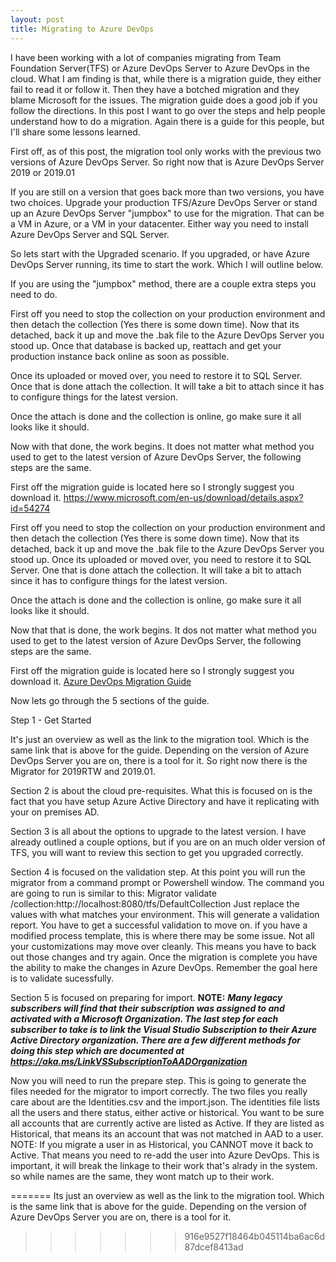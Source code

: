 ```yaml
---
layout: post
title: Migrating to Azure DevOps
---
```


I have been working with a lot of companies migrating from Team Foundation Server(TFS) or Azure DevOps Server to Azure DevOps in the cloud.
What I am finding is that, while there is a migration guide, they either fail to read it or follow it. Then they have a botched migration and they blame Microsoft for the issues. The migration guide does a good job if you follow the directions. In this post I want to go over the steps and help people understand how to do a migration. Again there is a guide for this people, but I'll share some lessons learned.

First off, as of this post, the migration tool only works with the previous two versions of Azure DevOps Server. So right now that is Azure DevOps Server 2019 or 2019.01

If you are still on a version that goes back more than two versions, you have two choices. Upgrade your production TFS/Azure DevOps Server or stand up an Azure DevOps Server "jumpbox" to use for the migration. That can be a VM in Azure, or a VM in your datacenter. Either way you need to install Azure DevOps Server and SQL Server.

So lets start with the Upgraded scenario. If you upgraded, or have Azure DevOps Server running, its time to start the work. Which I will outline below.

If you are using the "jumpbox" method, there are a couple extra steps you need to do. 

First off you need to stop the collection on your production environment and then detach the collection (Yes there is some down time). Now that its detached, back it up and move the .bak file to the Azure DevOps Server you stood up. Once that database is backed up, reattach and get your production instance back online as soon as possible.

Once its uploaded or moved over, you need to restore it to SQL Server. Once that is done attach the collection. It will take a bit to attach since it has to configure things for the latest version.

Once the attach is done and the collection is online, go make sure it all looks like it should.

Now with that done, the work begins. It does not matter what method you used to get to the latest version of Azure DevOps Server, the following steps are the same.

First off the migration guide is located here so I strongly suggest you download it.
https://www.microsoft.com/en-us/download/details.aspx?id=54274 

First off you need to stop the collection on your production environment and then detach the collection (Yes there is some down time). Now that its detached, back it up and move the .bak file to the Azure DevOps Server you stood up.
Once its uploaded or moved over, you need to restore it to SQL Server. One that is done attach the collection. It will take a bit to attach since it has to configure things for the latest version.

Once the attach is done and the collection is online, go make sure it all looks like it should.

Now that that is done, the work begins. It dos not matter what method you used to get to the latest version of Azure DevOps Server, the following steps are the same.


First off the migration guide is located here so I strongly suggest you download it.
[Azure DevOps Migration Guide ](https://www.microsoft.com/en-us/download/details.aspx?id=54274 )

Now lets go through the 5 sections of the guide.

Step 1 - Get Started 

It's just an overview as well as the link to the migration tool. Which is the same link that is above for the guide. Depending on the version of Azure DevOps Server you are on, there is a tool for it. So right now there is the Migrator for 2019RTW and 2019.01.

Section 2 is about the cloud pre-requisites. What this is focused on is the fact that you have setup Azure Active Directory and have it replicating with your on premises AD.

Section 3 is all about the options to upgrade to the latest version. I have already outlined a couple options, but if you are on an much older version of TFS, you will want to review this section to get you upgraded correctly. 

Section 4 is focused on the validation step. At this point you will run the migrator from a command prompt or Powershell window. The command you are going to run is similar to this:
Migrator validate /collection:http://localhost:8080/tfs/DefaultCollection 
Just replace the values with what matches your environment. This will generate a validation report. You have to get a successful validation to move on. if you have a modified process template, this is where there may be some issue. Not all your customizations may move over cleanly. This means you have to back out those changes and try again. Once the migration is complete you have the ability to make the changes in Azure DevOps. Remember the goal here is to validate sucessfully.

Section 5 is focused on preparing for import.
**NOTE:** ***Many legacy subscribers will find that their subscription was assigned to and activated
with a Microsoft Organization. The last step for each subscriber to take is to link the
Visual Studio Subscription to their Azure Active Directory organization. There are a
few different methods for doing this step which are documented at https://aka.ms/LinkVSSubscriptionToAADOrganization***

Now you will need to run the prepare step. This is going to generate the files needed for the migrator to import correctly. The two files you really care about are the Identities.csv and the import.json. The identities file lists all the users and there status, either active or historical. You want to be sure all accounts that are currently active are listed as Active. If they are listed as Historical, that means its an account that was not matched in AAD to a user. 
NOTE: If you migrate a user in as Historical, you CANNOT move it back to Active. That means you need to re-add the user into Azure DevOps. This is important, it will break the linkage to their work that's alrady in the system. so while names are the same, they wont match up to their work.


















=======
Its just an overview as well as the link to the migration tool. Which is the same link that is above for the guide. Depending on the version of Azure DevOps Server you are on, there is a tool for it.
>>>>>>> 916e9527f18464b045114ba6ac6d87dcef8413ad
